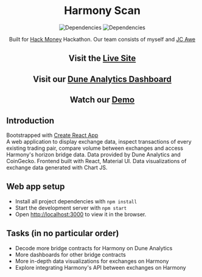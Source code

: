 <h1 align="center">Harmony Scan</h1>

<p align="center">
  	<img src="https://img.shields.io/badge/Dependencies-React%2C%20Material%20UI%2C%20CoinGecko%2C%20Dune%20Analytics%2C%20Axios%2C%20HTML%2FCSS%2FJS-brightgreen" alt="Dependencies">
    <img src="https://api.netlify.com/api/v1/badges/d3ad6e4b-80a5-46bc-bda5-9b69a6d1581f/deploy-status" alt="Dependencies">
</p>

<p align="center">
  Built for <a href="https://hackathon.money/">Hack Money</a> Hackathon. Our team consists of myself and <a href="https://github.com/qjawe">JC Awe</a>
</p>

<h2 align="center">Visit the <a href="https://harmonyscan.netlify.app/"> Live Site </a></h2>
<h2 align="center">Visit our <a href="https://duneanalytics.com/sendmeat/HarmonyScan"> Dune Analytics Dashboard</a></h2>
<h2 align="center">Watch our <a href="https://www.youtube.com/watch?v=8RK8jFdyKcs"> Demo </a></h2>


## Introduction
Bootstrapped with [Create React App](https://github.com/facebook/create-react-app)\
A web application to display exchange data, inspect transactions of every existing trading pair, compare volume between exchanges and access Harmony's horizon bridge data. Data provided by Dune Analytics and CoinGecko. Frontend built with React, Material UI. Data visualizations of exchange data generated with Chart JS. 


## Web app setup
- Install all project dependencies with `npm install`
- Start the development server with `npm start`
- Open [http://localhost:3000](http://localhost:3000) to view it in the browser.                           

## Tasks (in no particular order)
- Decode more bridge contracts for Harmony on Dune Analytics
- More dashboards for other bridge contracts
- More in-depth data visualizations for exchanges on Harmony
- Explore integrating Harmony's API between exchanges on Harmony



